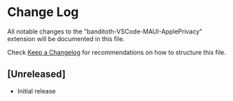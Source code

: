 # Change Log

All notable changes to the "banditoth-VSCode-MAUI-ApplePrivacy" extension will be documented in this file.

Check [Keep a Changelog](http://keepachangelog.com/) for recommendations on how to structure this file.

## [Unreleased]

- Initial release